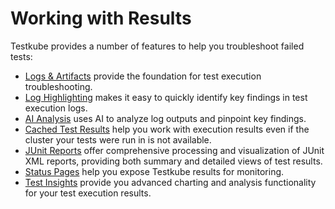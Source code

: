 # Working with Results

Testkube provides a number of features to help you troubleshoot failed tests:

- [Logs & Artifacts](logs-and-artifacts) provide the foundation for test execution troubleshooting.
- [Log Highlighting](../testkube-pro/articles/log-highlighting) makes it easy to quickly identify key findings in test execution logs.
- [AI Analysis](../testkube-pro/articles/AI-test-insights) uses AI to analyze log outputs and pinpoint key findings.
- [Cached Test Results](../testkube-pro/articles/cached-results) help you work with execution results even if the cluster your tests were run in is not available.
- [JUnit Reports](/articles/test-workflows-reports) offer comprehensive processing and visualization of JUnit XML reports, providing both summary and detailed views of test results.
- [Status Pages](/testkube-pro/articles/status-pages) help you expose Testkube results for monitoring.
- [Test Insights](/articles/test-insights) provide you advanced charting and analysis functionality for your test execution results.
